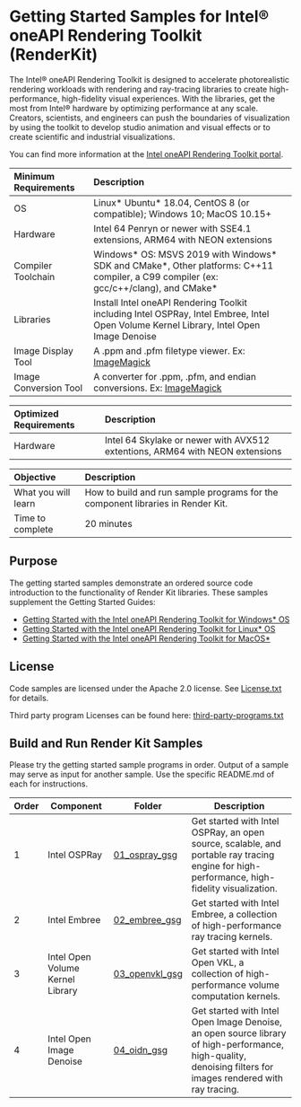 # Getting Started Samples for Intel® oneAPI Rendering Toolkit (RenderKit)

The Intel® oneAPI Rendering Toolkit is designed to accelerate photorealistic rendering workloads with rendering and ray-tracing libraries to create high-performance, high-fidelity visual experiences. With the libraries, get the most from Intel® hardware by optimizing performance at any scale. Creators, scientists, and engineers can push the boundaries of visualization by using the toolkit to develop studio animation and visual effects or to create scientific and industrial visualizations.

You can find more information at the [ Intel oneAPI Rendering Toolkit portal](https://software.intel.com/content/www/us/en/develop/tools/oneapi/rendering-toolkit.html).

| Minimum Requirements              | Description
|:---                               |:---
| OS                                | Linux* Ubuntu* 18.04, CentOS 8 (or compatible); Windows 10; MacOS 10.15+
| Hardware                          | Intel 64 Penryn or newer with SSE4.1 extensions, ARM64 with NEON extensions
| Compiler Toolchain                | Windows* OS: MSVS 2019 with Windows* SDK and CMake*, Other platforms: C++11 compiler, a C99 compiler (ex: gcc/c++/clang), and CMake*
| Libraries                         | Install Intel oneAPI Rendering Toolkit including Intel OSPRay, Intel Embree, Intel Open Volume Kernel Library, Intel Open Image Denoise
| Image Display Tool                | A .ppm and .pfm filetype viewer. Ex: [ImageMagick](https://www.imagemagick.org)
| Image Conversion Tool             | A converter for .ppm, .pfm, and endian conversions. Ex: [ImageMagick](https://www.imagemagick.org)

| Optimized Requirements            | Description
| :---                              | :---
| Hardware                          | Intel 64 Skylake or newer with AVX512 extentions, ARM64 with NEON extensions

| Objective                         | Description
|:---                               |:---
| What you will learn               | How to build and run sample programs for the component libraries in Render Kit.
| Time to complete                  | 20 minutes

## Purpose

The getting started samples demonstrate an ordered source code introduction to the functionality of Render Kit libraries.
These samples supplement the Getting Started Guides:
- [Getting Started with the Intel oneAPI Rendering Toolkit for Windows* OS](https://www.intel.com/content/www/us/en/develop/documentation/get-started-with-intel-oneapi-render-windows/top.html)
- [Getting Started with the Intel oneAPI Rendering Toolkit for Linux* OS](https://www.intel.com/content/www/us/en/develop/documentation/get-started-with-intel-oneapi-render-linux/top.html)
- [Getting Started with the Intel oneAPI Rendering Toolkit for MacOS*](https://www.intel.com/content/www/us/en/develop/documentation/get-started-with-intel-oneapi-render-macos/top.html)


## License

Code samples are licensed under the Apache 2.0 license. See
[License.txt](LICENSE.txt) for details.

Third party program Licenses can be found here: [third-party-programs.txt](https://github.com/oneapi-src/oneAPI-samples/blob/master/third-party-programs.txt)

## Build and Run Render Kit Samples

Please try the getting started sample programs in order. Output of a sample may serve as input for another sample. Use the specific README.md of each for instructions.

| Order | Component      | Folder                                             | Description |
| -- | --------- | ------------------------------------------------ | - |
| 1 | Intel OSPRay | [01_ospray_gsg](01_ospray_gsg)                     | Get started with Intel OSPRay, an open source, scalable, and portable ray tracing engine for high-performance, high-fidelity visualization. |
| 2 | Intel Embree | [02_embree_gsg](02_embree_gsg)| Get started with Intel Embree, a collection of high-performance ray tracing kernels. |
| 3 | Intel Open Volume Kernel Library | [03_openvkl_gsg](03_openvkl_gsg)| Get started with Intel Open VKL, a collection of high-performance volume computation kernels. |
| 4 | Intel Open Image Denoise | [04_oidn_gsg](04_oidn_gsg) | Get started with Intel Open Image Denoise, an open source library of high-performance, high-quality, denoising filters for images rendered with ray tracing. |

